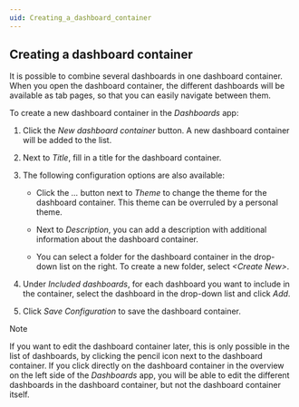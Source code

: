 ```yaml
---
uid: Creating_a_dashboard_container
---
```


## Creating a dashboard container

It is possible to combine several dashboards in one dashboard container. When you open the dashboard container, the different dashboards will be available as tab pages, so that you can easily navigate between them.

To create a new dashboard container in the *Dashboards* app:

1. Click the *New dashboard container* button. A new dashboard container will be added to the list.

2. Next to *Title*, fill in a title for the dashboard container.

3. The following configuration options are also available:

    - Click the *...* button next to *Theme* to change the theme for the dashboard container. This theme can be overruled by a personal theme.

    - Next to *Description*, you can add a description with additional information about the dashboard container.

    - You can select a folder for the dashboard container in the drop-down list on the right. To create a new folder, select *\<Create New>*.

4. Under *Included dashboards*, for each dashboard you want to include in the container, select the dashboard in the drop-down list and click *Add*.

5. Click *Save Configuration* to save the dashboard container.

> [!NOTE]
> If you want to edit the dashboard container later, this is only possible in the list of dashboards, by clicking the pencil icon next to the dashboard container. If you click directly on the dashboard container in the overview on the left side of the *Dashboards* app, you will be able to edit the different dashboards in the dashboard container, but not the dashboard container itself.
>
